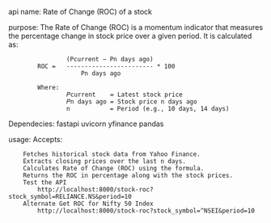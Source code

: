api name: Rate of Change (ROC) of a stock

purpose: 
       The Rate of Change (ROC) is a momentum indicator that measures the percentage change in stock price over a given period. It is calculated as:

                    (Pcurrent − Pn days ago)
            ROC =   ------------------------ * 100
                        Pn days ago

            Where:
                    𝑃current    = Latest stock price
                    𝑃n days ago = Stock price n days ago
                    n           = Period (e.g., 10 days, 14 days)
Dependecies:
        fastapi 
        uvicorn 
        yfinance 
        pandas
        
usage:
        Accepts:

        Fetches historical stock data from Yahoo Finance.
        Extracts closing prices over the last n days.
        Calculates Rate of Change (ROC) using the formula.
        Returns the ROC in percentage along with the stock prices.
        Test the API
            http://localhost:8000/stock-roc?stock_symbol=RELIANCE.NS&period=10
        Alternate Get ROC for Nifty 50 Index
            http://localhost:8000/stock-roc?stock_symbol=^NSEI&period=10
